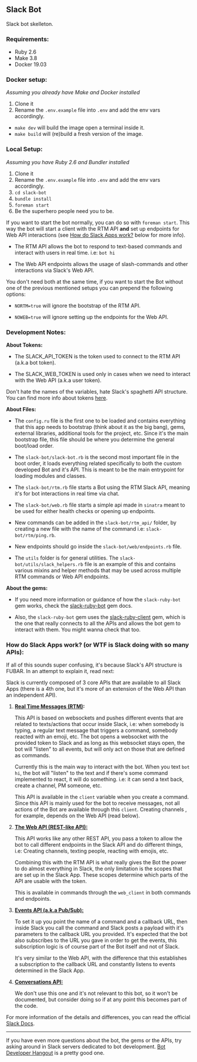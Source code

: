 Slack Bot
--

Slack bot skelleton.

### Requirements:

* Ruby 2.6
* Make 3.8
* Docker 19.03

### Docker setup:
_Assuming you already have Make and Docker installed_

1. Clone it
2. Rename the `.env.example` file into `.env` and add the env vars accordingly.

* `make dev` will build the image open a terminal inside it.
* `make build` will (re)build a fresh version of the image.


### Local Setup:
_Assuming you have Ruby 2.6 and Bundler installed_

1. Clone it
2. Rename the `.env.example` file into `.env` and add the env vars accordingly.
3. `cd slack-bot`
4. `bundle install`
5. `foreman start`
6. Be the superhero people need you to be.

If you want to start the bot normally, you can do so with `foreman start`. This way the bot will start a client with the RTM API **and** set up endpoints for Web API interactions (see [How do Slack Apps work?](#how-do-slack-apps-work-or-wtf-is-slack-doing-with-so-many-apis) below for more info).

+ The RTM API allows the bot to respond to text-based commands and interact with users in real time. i.e: `bot hi`

+ The Web API endpoints allows the usage of slash-commands and other interactions via Slack's Web API.

You don't need both at the same time, if you want to start the Bot without one of the previous mentioned setups you can prepend the following options:

+ `NORTM=true` will ignore the bootstrap of the RTM API.

+ `NOWEB=true` will ignore setting up the endpoints for the Web API.


### Development Notes:

**About Tokens:**

+ The SLACK_API_TOKEN is the token used to connect to the RTM API (a.k.a bot token).

+ The SLACK_WEB_TOKEN is used only in cases when we need to interact with the Web API (a.k.a user token).

Don't hate the names of the variables, hate Slack's spaghetti API structure. You can find more info about tokens [here](https://api.slack.com/docs/token-types).

**About Files:**

+ The `config.ru` file is the first one to be loaded and contains everything that this app needs to bootstrap (think about it as the big bang), gems, external libraries, additional tools for the project, etc. Since it's the main bootstrap file, this file should be where you determine the general boot/load order.

+ The `slack-bot/slack-bot.rb` is the second most important file in the boot order, it loads everything related specifically to both the custom developed Bot and it's API. This is meant to be the main entrypoint for loading modules and classes.

+ The `slack-bot/rtm.rb` file starts a Bot using the RTM Slack API, meaning it's for bot interactions in real time via chat.

+ The `slack-bot/web.rb` file starts a simple api made in `sinatra` meant to be used for either health checks or opening up endpoints.

+ New commands can be added in the `slack-bot/rtm_api/` folder, by creating a new file with the name of the command i.e: `slack-bot/rtm/ping.rb`.

+ New endpoints should go inside the `slack-bot/web/endpoints.rb` file.

+ The `utils` folder is for general utilities. The `slack-bot/utils/slack_helpers.rb` file is an example of this and contains various mixins and helper methods that may be used across multiple RTM commands or Web API endpoints.

**About the gems:**

+ If you need more information or guidance of how the `slack-ruby-bot` gem works, check the [slack-ruby-bot](https://github.com/slack-ruby/slack-ruby-bot) gem docs.

+ Also, the `slack-ruby-bot` gem uses the [slack-ruby-client](https://github.com/slack-ruby/slack-ruby-client) gem, which is the one that really connects to all the APIs and allows the bot gem to interact with them. You might wanna check that too.

### How do Slack Apps work? (or WTF is Slack doing with so many APIs):

If all of this sounds super confusing, it's because Slack's API structure is FUBAR. In an attempt to explain it, read next:

Slack is currently composed of 3 core APIs that are available to all Slack Apps (there is a 4th one, but it's more of an extension of the Web API than an independent API).

1. **[Real Time Messages (RTM)](https://api.slack.com/rtm):**

    This API is based on websockets and pushes different events that are related to texts/actions that occur inside Slack, i.e: when somebody is typing, a regular text message that triggers a command, somebody reacted with an emoji, etc. The bot opens a websocket with the provided token to Slack and as long as this websocket stays open, the bot will "listen" to all events, but will only act on those that are defined as commands.

    Currently this is the main way to interact with the bot. When you text `bot hi`, the bot will "listen" to the text and if there's some command implemented to react, it will do something. i.e: it can send a text back, create a channel, PM someone, etc.

    This API is available in the `client` variable when you create a command. Since this API is mainly used for the bot to receive messages, not all actions of the Bot are available through this `client`. Creating channels , for example, depends on the Web API (read below).

2. **[The Web API (REST-like API):](https://api.slack.com/web)**

    This API works like any other REST API, you pass a token to allow the bot to call different endpoints in the Slack API and do different things, i.e: Creating channels, texting people, reacting with emojis, etc.

    Combining this with the RTM API is what really gives the Bot the power to do almost everything in Slack, the only limitation is the scopes that are set up in the Slack App. These scopes determine which parts of the API are usable with the token.

    This is available in commands through the `web_client` in both commands and endpoints.

3. **[Events API (a.k.a Pub/Sub):](https://api.slack.com/events-api)**

    To set it up you point the name of a command and a callback URL, then inside Slack you call the command and Slack posts a payload with it's parameters to the callback URL you provided. It's expected that the bot also subscribes to the URL you gave in order to get the events, this subscription logic is of course part of the Bot itself and not of Slack.

    It's very similar to the Web API, with the difference that this establishes a subscription to the callback URL and constantly listens to events determined in the Slack App.

4. **[Conversations API:](https://api.slack.com/docs/conversations-api)**

    We don't use this one and it's not relevant to this bot, so it won't be documented, but consider doing so if at any point this becomes part of the code.

For more information of the details and differences, you can read the official [Slack Docs](https://api.slack.com/start/planning/choosing).

---

If you have even more questions about the bot, the gems or the APIs, try asking around in Slack servers dedicated to bot development. [Bot Developer Hangout](https://community.botkit.ai/) is a pretty good one.
